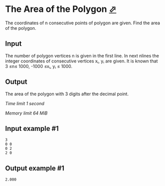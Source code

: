 # The Area of the Polygon [⬀](https://www.e-olymp.com/en/problems/60)

The coordinates of n consecutive points of polygon are given. Find the area of the polygon.

## Input

The number of polygon vertices n is given in the first line. In next nlines the integer coordinates of consecutive vertices xᵢ, yᵢ are given. It is known that 3 ≤n≤ 1000, -1000 ≤xᵢ, yᵢ ≤ 1000.

## Output

The area of the polygon with 3 digits after the decimal point.

_Time limit 1 second_

_Memory limit 64 MiB_

## Input example #1
```
3
0 0
0 2
2 0
```

## Output example #1
```
2.000
```